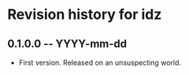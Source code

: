 # Revision history for idz

## 0.1.0.0 -- YYYY-mm-dd

* First version. Released on an unsuspecting world.
